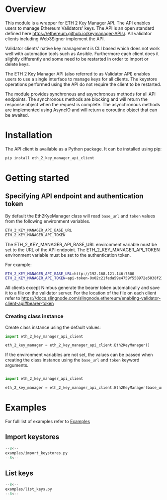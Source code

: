# Overview

This module is a wrapper for ETH 2 Key Manager API. The API enables users to manage Ethereum Validators' keys. The API is an open standard defined here https://ethereum.github.io/keymanager-APIs/. All validator clients including Web3Signer implement the API.

Validator clients' native key management is CLI based which does not work well with automation tools such as Ansible. Furthermore each client does it slightly differently and some need to be restarted in order to import or delete keys.

The ETH 2 Key Manager API (also referred to as Validator API) enables users to use a single interface to manage keys for all clients. The keystore operations performed using the API do not require the client to be restarted.

The module provides synchronous and asynchronous methods for all API endpoints. The synchronous methods are blocking and will return the response object when the request is complete. The asynchronous methods are implemented using AsyncIO and will return a coroutine object that can be awaited.


# Installation

The API client is available as a Python package. It can be installed using pip:

```bash
pip install eth_2_key_manager_api_client
```
# Getting started

## Specifying API endpoint and authentication token

By default the Eth2KyeManager class will read `base_url` and `token` values from the following environment variables.

```bash
ETH_2_KEY_MANAGER_API_BASE_URL
ETH_2_KEY_MANAGER_API_TOKEN
```

The ETH_2_KEY_MANAGER_API_BASE_URL environment variable must be set to the URL of the API endpoint. The ETH_2_KEY_MANAGER_API_TOKEN environment variable must be set to the authentication token.

For example:

```bash
ETH_2_KEY_MANAGER_API_BASE_URL=http://192.168.121.146:7500
ETH_2_KEY_MANAGER_API_TOKEN=api-token-0x02c21feda59e4759f558972e5038f21babb37e4e047f0a113a28bd1ad2f6263a16
```

All clients except Nimbus generate the bearer token automatically and save it to a file on the validator server. For the location of the file on each client refer to https://docs.slingnode.com/slingnode.ethereum/enabling-validator-client-api#bearer-token

### Creating class instance

Create class instance using the default values:

```python
import eth_2_key_manager_api_client

eth_2_key_manager = eth_2_key_manager_api_client.Eth2KeyManager()
```

If the environment variables are not set, the values can be passed when creating the class instance using the `base_url` and `token` keyword arguments.

```python

import eth_2_key_manager_api_client

eth_2_key_manager = eth_2_key_manager_api_client.Eth2KeyManager(base_url="http://192.168.121.146:7500", token="token")
```

# Examples

For full list of examples refer to [Examples](examples.md)

## Import keystores

```python
--8<--
examples/import_keystores.py
--8<--
```

## List keys

```python
--8<--
examples/list_keys.py
--8<--
```
